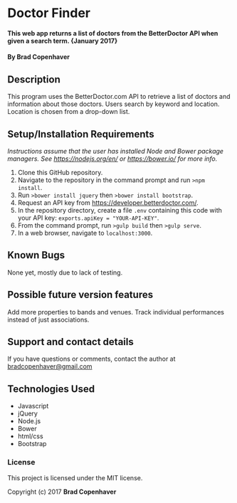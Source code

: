 # Doctor Finder

#### This web app returns a list of doctors from the BetterDoctor API when given a search term. {January 2017}

#### By **Brad Copenhaver**

## Description
This program uses the BetterDoctor.com API to retrieve a list of doctors and information about those doctors. Users search by keyword and location. Location is chosen from a drop-down list.

## Setup/Installation Requirements
_Instructions assume that the user has installed Node and Bower package managers. See https://nodejs.org/en/ or https://bower.io/ for more info._
1. Clone this GitHub repository.
2. Navigate to the repository in the command prompt and run `>npm install`.
3. Run `>bower install jquery` then `>bower install bootstrap`.
4. Request an API key from https://developer.betterdoctor.com/.
5. In the repository directory, create a file `.env` containing this code with your API key: `exports.apiKey = "YOUR-API-KEY"`.
6. From the command prompt, run `>gulp build` then `>gulp serve`.
7. In a web browser, navigate to `localhost:3000`.

## Known Bugs

None yet, mostly due to lack of testing.

## Possible future version features

Add more properties to bands and venues.
Track individual performances instead of just associations.

## Support and contact details

If you have questions or comments, contact the author at bradcopenhaver@gmail.com

## Technologies Used

* Javascript
* jQuery
* Node.js
* Bower
* html/css
* Bootstrap

### License

This project is licensed under the MIT license.

Copyright (c) 2017 **Brad Copenhaver**
